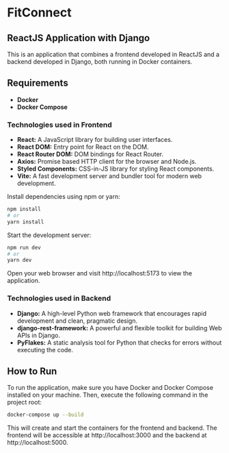 # FitConnect

## ReactJS Application with Django
This is an application that combines a frontend developed in ReactJS and a backend developed in Django, both running in Docker containers.

## Requirements
- **Docker**
- **Docker Compose**

### Technologies used in Frontend

- **React:** A JavaScript library for building user interfaces.<br>
- **React DOM:** Entry point for React on the DOM.<br>
- **React Router DOM:** DOM bindings for React Router.<br>
- **Axios:** Promise based HTTP client for the browser and Node.js.<br>
- **Styled Components:** CSS-in-JS library for styling React components.<br>
- **Vite:** A fast development server and bundler tool for modern web development.<br>

Install dependencies using npm or yarn:

```bash
npm install
# or 
yarn install
```
Start the development server:



```bash
npm run dev
# or
yarn dev
```
Open your web browser and visit http://localhost:5173 to view the application.

### Technologies used in Backend

- **Django:** A high-level Python web framework that encourages rapid development and clean, pragmatic design.<br>
- **django-rest-framework:** A powerful and flexible toolkit for building Web APIs in Django.<br>
- **PyFlakes:** A static analysis tool for Python that checks for errors without executing the code.<br>

## How to Run

To run the application, make sure you have Docker and Docker Compose installed on your machine. Then, execute the following command in the project root:

```bash
docker-compose up --build
```
This will create and start the containers for the frontend and backend. The frontend will be accessible at http://localhost:3000 and the backend at http://localhost:5000.
